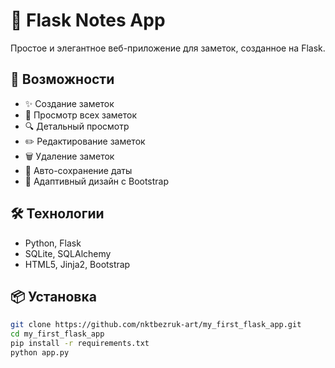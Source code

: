 # 📝 Flask Notes App

Простое и элегантное веб-приложение для заметок, созданное на Flask.

## 🚀 Возможности

- ✨ Создание заметок
- 📖 Просмотр всех заметок  
- 🔍 Детальный просмотр
- ✏️ Редактирование заметок
- 🗑️ Удаление заметок
- 💾 Авто-сохранение даты
- 🎨 Адаптивный дизайн с Bootstrap

## 🛠️ Технологии

- Python, Flask
- SQLite, SQLAlchemy
- HTML5, Jinja2, Bootstrap

## 📦 Установка

```bash
git clone https://github.com/nktbezruk-art/my_first_flask_app.git
cd my_first_flask_app
pip install -r requirements.txt
python app.py